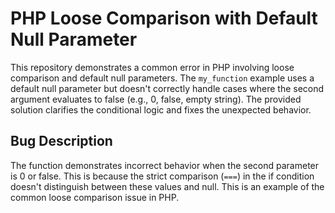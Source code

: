 # PHP Loose Comparison with Default Null Parameter

This repository demonstrates a common error in PHP involving loose comparison and default null parameters.  The `my_function` example uses a default null parameter but doesn't correctly handle cases where the second argument evaluates to false (e.g., 0, false, empty string).  The provided solution clarifies the conditional logic and fixes the unexpected behavior. 

## Bug Description

The function demonstrates incorrect behavior when the second parameter is 0 or false. This is because the strict comparison (`===`) in the if condition doesn't distinguish between these values and null. This is an example of the common loose comparison issue in PHP.